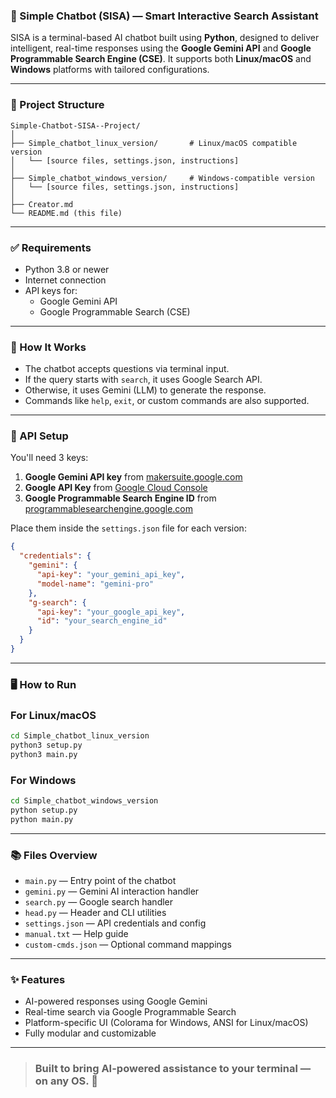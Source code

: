### 🤖 Simple Chatbot (SISA) — Smart Interactive Search Assistant

SISA is a terminal-based AI chatbot built using **Python**, designed to deliver intelligent, real-time responses using the **Google Gemini API** and **Google Programmable Search Engine (CSE)**. It supports both **Linux/macOS** and **Windows** platforms with tailored configurations.

---

### 📁 Project Structure

```
Simple-Chatbot-SISA--Project/
│
├── Simple_chatbot_linux_version/       # Linux/macOS compatible version
│   └── [source files, settings.json, instructions]
│
├── Simple_chatbot_windows_version/     # Windows-compatible version
│   └── [source files, settings.json, instructions]
│
├── Creator.md
└── README.md (this file)
```

---

### ✅ Requirements

- Python 3.8 or newer
- Internet connection
- API keys for:
  - Google Gemini API
  - Google Programmable Search (CSE)

---

### 🧩 How It Works

- The chatbot accepts questions via terminal input.
- If the query starts with `search`, it uses Google Search API.
- Otherwise, it uses Gemini (LLM) to generate the response.
- Commands like `help`, `exit`, or custom commands are also supported.

---

### 🔐 API Setup

You'll need 3 keys:

1. **Google Gemini API key** from [makersuite.google.com](https://makersuite.google.com/app/apikey)
2. **Google API Key** from [Google Cloud Console](https://console.cloud.google.com/apis/credentials)
3. **Google Programmable Search Engine ID** from [programmablesearchengine.google.com](https://programmablesearchengine.google.com/about/)

Place them inside the `settings.json` file for each version:

```json
{
  "credentials": {
    "gemini": {
      "api-key": "your_gemini_api_key",
      "model-name": "gemini-pro"
    },
    "g-search": {
      "api-key": "your_google_api_key",
      "id": "your_search_engine_id"
    }
  }
}
```

---

### 🖥️ How to Run

### For Linux/macOS

```bash
cd Simple_chatbot_linux_version
python3 setup.py
python3 main.py
```

### For Windows

```bash
cd Simple_chatbot_windows_version
python setup.py
python main.py
```

---

### 📚 Files Overview

- `main.py` — Entry point of the chatbot
- `gemini.py` — Gemini AI interaction handler
- `search.py` — Google search handler
- `head.py` — Header and CLI utilities
- `settings.json` — API credentials and config
- `manual.txt` — Help guide
- `custom-cmds.json` — Optional command mappings

---

### ✨ Features

- AI-powered responses using Google Gemini
- Real-time search via Google Programmable Search
- Platform-specific UI (Colorama for Windows, ANSI for Linux/macOS)
- Fully modular and customizable

---


> ### Built to bring AI-powered assistance to your terminal — on any OS. 🚀
